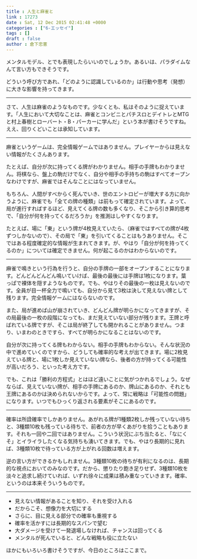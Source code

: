 ```yaml
---
title : 人生と麻雀と
link : 17273
date : Sat, 12 Dec 2015 02:41:48 +0000
categories : ["6-エッセイ"]
tags : []
draft : false
author : 倉下忠憲
---
```


メンタルモデル、とでも表現したらいいのでしょうか。あるいは、パラダイムなんて言い方もできそうです。

どういう呼び方であれ、「どのように認識しているのか」は行動や思考（発想）に大きな影響を持ってきます。

<hr />

さて、人生は麻雀のようなものです。少なくとも、私はそのように捉えています。「人生において大切なことは、麻雀とコンビニとパチスロとデイトレとMTGと村上春樹とローバート・B・パーカーに学んだ」という本が書けそうですね。ええ、回りくどいことは承知しています。

<hr />

麻雀というゲームは、完全情報ゲームではありません。プレイヤーからは見えない情報がたくさんあります。

たとえば、自分が次に持ってくる牌がわかりません。相手の手牌もわかりません。将棋なら、盤上の駒だけでなく、自分や相手の手持ちの駒はすべてオープンなわけですが、麻雀ではそんなことにはなっていません。

もちろん、人間がすべからく死んでいき、世のエントロピーが増大する方に向かうように、麻雀でも「全ての牌の種類」は前もって確定されています。よって、局が進行すればするほど、見えてくる牌の数も多くなり、そこから引き算的思考で、「自分が何を持ってくるだろうか」を推測はしやすくなります。

たとえば、場に「東」という牌が4枚見えていたら、（麻雀ではすべての牌が4枚ずつしかないので）、その局で「東」を引いてくることはもうありません。そこではある程度確定的な情報が生まれてきます。が、やはり「自分が何を持ってくるのか」については確定できません。何が起こるのかはわからないのです。

<hr />

麻雀で鳴きという行為を行うと、自分の手牌の一部をオープンすることになります。どんどんどんどん鳴いていけば、最後の最後には手牌は1枚になります。葉っぱで裸体を隠すようなものです。でも、やはりその最後の一枚は見えないのです。全員が目一杯全力で鳴いても、自分から見て3枚は決して見えない牌として残ります。完全情報ゲームにはならないのです。

また、局が進めば山が崩されていき、どんどん牌が明らかになってきますが、その局最後の一枚の段階になっても、まだ見えていない部分が残ります。王牌と呼ばれている牌ですが、そこは局が終了しても開かれることがありません。つまり、いまわのときですら、すべてが明らかになることはないのです。

自分が次に持ってくる牌もわからない。相手の手牌もわからない。そんな状況の中で進めていくのですから、どうしても確率的な考えが出てきます。場に2枚見えている牌と、場に1枚しか見えていない牌なら、後者の方が持ってくる可能性が高いだろう、といった考え方です。

でも、これは「勝利の方程式」とはほど遠いことに気がつかれるでしょう。なぜならば、見えていない牌が、相手の手牌にあるのか、牌山にあるのか、それとも王牌にあるのかは決められないからです。よって、常に戦略は「可能性の問題」になります。いつでもひっくり返される要素がそこにあるのです。

<hr />

確率は所詮確率でしかありません。あがれる牌が1種類2枚しか残っていない待ちと、3種類10枚も残っている待ちで、前者の方が早くあがりを拾うこともあります。それも一回や二回ではありません。こういう状況にぶち当たると、「なにくそ」とイライラしたくなる気持ちも湧いてきます。でも、やはり長期的に見れば、3種類10枚で待っている方が上がれる回数は増えます。

逆の言い方ができるかもしれません。3種類10枚の待ちが有利になるのは、長期的な視点においてのみなのです。だから、懲りたり飽き足りせず、3種類10枚を淡々と追求し続けていれば、いずれ徐々に成果は積み重なっていきます。確率、というのは本来そういうものです。

<hr />

<ul>
<li>見えない情報があることを知り、それを受け入れる</li>
<li>だからこそ、想像力を大切にする</li>
<li>さらに、目に見える部分での確率も重視する</li>
<li>確率を活かすには長期的なスパンで望む</li>
<li>大ダメージを受けて一発退場しなければ、チャンスは回ってくる</li>
<li>メンタルが死んでいると、どんな戦略も役に立たない</li>
</ul>

ほかにもいろいろ書けそうですが、今日のところはここまで。

